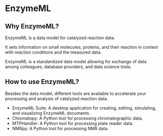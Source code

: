 # EnzymeML

## Why EnzymeML?

EnzymeML is a data model for catalyzed reaction data.

It sets information on small molecules, proteins, and their reaction in context with reaction conditions and the measured data.

EnzymeML is a standardized data model allowing for exchange of data among colleagues, database providers, and data science tools.


## How to use EnzymeML?

Besides the data model, different tools are available to accelerate your processing and analysis of catalyzed reaction data.

- EnzymeML Suite: A desktop application for creating, editing, simulating, and visualizing EnzymeML documents.
- Chromatopy: A Python tool for processing chromatographic data.
- MTPHandler: A Python tool for processing plate reader data.
- NMRpy: A Python tool for processing NMR data.

